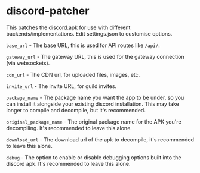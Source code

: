 # discord-patcher
This patches the discord.apk for use with different backends/implementations. Edit settings.json to customise options.


`base_url` - The base URL, this is used for API routes like `/api/`.

`gateway_url` - The gateway URL, this is used for the gateway connection (via websockets).

`cdn_url` - The CDN url, for uploaded files, images, etc.

`invite_url` - The invite URL, for guild invites.

`package_name` - The package name you want the app to be under, so you can install it alongside your existing discord installation. This may take longer to compile and decompile, but it's recommended.

`original_package_name` - The original package name for the APK you're decompiling. It's recommended to leave this alone.

`download_url` - The download url of the apk to decompile, it's recommended to leave this alone.

`debug` - The option to enable or disable debugging options built into the discord apk. It's recommended to leave this alone.
